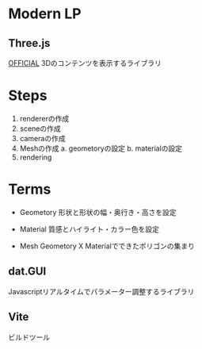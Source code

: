 # Modern LP

## **Three.js**
[OFFICIAL](https://threejs.org/)
3Dのコンテンツを表示するライブラリ

# Steps
1. rendererの作成
2. sceneの作成
3. cameraの作成
4. Meshの作成
    a. geometoryの設定
    b. materialの設定
4. rendering

# Terms
- Geometory
形状と形状の幅・奥行き・高さを設定

- Material
質感とハイライト・カラー色を設定

- Mesh
Geometory X Materialでできたポリゴンの集まり


## **dat.GUI**
Javascriptリアルタイムでパラメーター調整するライブラリ

## **Vite**
ビルドツール
